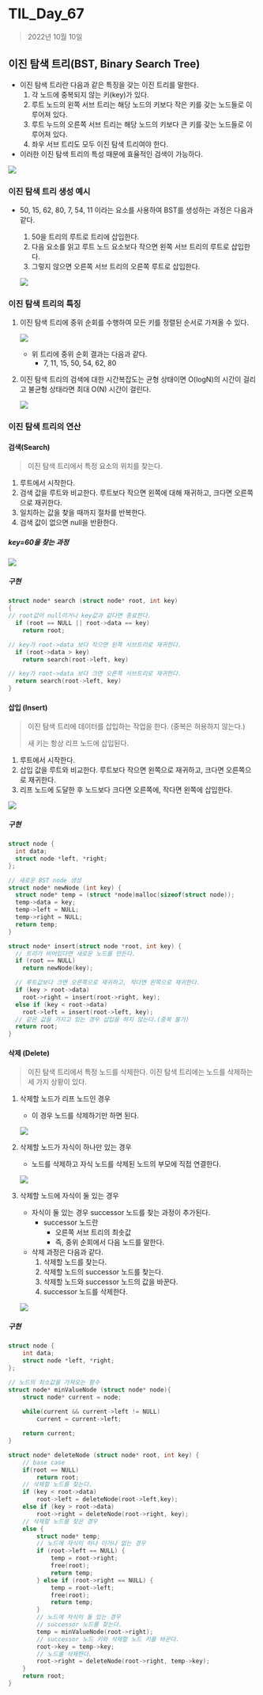 # TIL_Day_67

> 2022년 10월 10일

## 이진 탐색 트리(BST, Binary Search Tree)

- 이진 탐색 트리란 다음과 같은 특징을 갖는 이진 트리를 말한다.
  1. 각 노드에 중복되지 않는 키(key)가 있다.
  2. 루트 노드의 왼쪽 서브 트리는 해당 노드의 키보다 작은 키를 갖는 노드들로 이루어져 있다.
  3. 루트 누드의 오른쪽 서브 트리는 해당 노드의 키보다 큰 키를 갖는 노드들로 이루어져 있다.
  4. 좌우 서브 트리도 모두 이진 탐색 트리여야 한다.
- 이러한 이진 탐색 트리의 특성 때문에 효율적인 검색이 가능하다.

![](https://img1.daumcdn.net/thumb/R1280x0/?scode=mtistory2&fname=https%3A%2F%2Fblog.kakaocdn.net%2Fdn%2FbCe3QD%2Fbtq2ytHuN1Z%2FAi82KHYBlgY01j9hbwjOO1%2Fimg.png)

### 이진 탐색 트리 생성 예시

- 50, 15, 62, 80, 7, 54, 11 이라는 요소를 사용하여 BST를 생성하는 과정은 다음과 같다.

  1. 50을 트리의 루트로 트리에 삽입한다.
  2. 다음 요소를 읽고 루트 노드 요소보다 작으면 왼쪽 서브 트리의 루트로 삽입한다.
  3. 그렇지 않으면 오른쪽 서브 트리의 오른쪽 루트로 삽입한다.

  ![](https://img1.daumcdn.net/thumb/R1280x0/?scode=mtistory2&fname=https%3A%2F%2Fblog.kakaocdn.net%2Fdn%2FcexmJD%2Fbtq2z1DLANG%2FZFiFmM5657r46N4hKKzv91%2Fimg.png)

### 이진 탐색 트리의 특징

1. 이진 탐색 트리에 중위 순회를 수행하여 모든 키를 정렬된 순서로 가져올 수 있다.

   ![](https://img1.daumcdn.net/thumb/R1280x0/?scode=mtistory2&fname=https%3A%2F%2Fblog.kakaocdn.net%2Fdn%2Fcg5ezX%2Fbtq2y4AZEqe%2FBIKAzOf74qQmD4vqEN6lP1%2Fimg.png)

   - 위 트리에 중위 순회 결과는 다음과 같다.
     - 7, 11, 15, 50, 54, 62, 80

2. 이진 탐색 트리의 검색에 대한 시간복잡도는 균형 상태이면 O(logN)의 시간이 걸리고 불균형 상태라면 최대 O(N) 시간이 걸린다.

   ![](https://img1.daumcdn.net/thumb/R1280x0/?scode=mtistory2&fname=https%3A%2F%2Fblog.kakaocdn.net%2Fdn%2Fb5AX6Z%2Fbtq2BDbA4Sw%2FCDSV3lITsUrDIiss7ODMLk%2Fimg.png)

### 이진 탐색 트리의 연산

#### 검색(Search)

> 이진 탐색 트리에서 특정 요소의 위치를 찾는다.

1. 루트에서 시작한다.
2. 검색 값을 루트와 비교한다. 루트보다 작으면 왼쪽에 대해 재귀하고, 크다면 오른쪽으로 재귀한다.
3. 일치하는 값을 찾을 때까지 절차를 반복한다.
4. 검색 값이 없으면 null을 반환한다.

##### key=60을 찾는 과정

![](https://img1.daumcdn.net/thumb/R1280x0/?scode=mtistory2&fname=https%3A%2F%2Fblog.kakaocdn.net%2Fdn%2FbDH5Xq%2Fbtq2D4F3nRp%2FUFt8cFNCzqfeytVgtvVLuk%2Fimg.png)

##### 구현

```c
struct node* search (struct node* root, int key)
{
// root값이 null이거나 key값과 같다면 종료한다.
  if (root == NULL || root->data == key)
    return root;

// key가 root->data 보다 작으면 왼쪽 서브트리로 재귀한다.
  if (root->data > key)
    return search(root->left, key)

// key가 root->data 보다 크면 오른쪽 서브트리로 재귀한다. 
  return search(root->left, key)
}
```

#### 삽입 (Insert)

> 이진 탐색 트리에 데이터를 삽입하는 작업을 한다. (중복은 허용하지 않는다.)
>
> 새 키는 항상 리프 노드에 삽입된다.

1. 루트에서 시작한다.
2. 삽입 값을 루트와 비교한다. 루트보다 작으면 왼쪽으로 재귀하고, 크다면 오른쪽으로 재귀한다.
3. 리프 노드에 도달한 후 노드보다 크다면 오른쪽에, 작다면 왼쪽에 삽입한다.

![](https://img1.daumcdn.net/thumb/R1280x0/?scode=mtistory2&fname=https%3A%2F%2Fblog.kakaocdn.net%2Fdn%2FmiB91%2Fbtq2DsUG16h%2FZBlqV9bktKWCSDfIfQYxT1%2Fimg.png)

##### 구현

```C
struct node {
  int data;
  struct node *left, *right;
};

// 새로운 BST node 생성
struct node* newNode (int key) {
  struct node* temp = (struct *node)malloc(sizeof(struct node));
  temp->data = key;
  temp->left = NULL;
  temp->right = NULL;
  return temp;
}

struct node* insert(struct node *root, int key) {
  // 트리가 비어있다면 새로운 노드를 만든다.
  if (root == NULL)
    return newNode(key);

  // 루트값보다 크면 오른쪽으로 재귀하고, 작다면 왼쪽으로 재귀한다.
  if (key > root->data)
    root->right = insert(root->right, key);
  else if (key < root->data)
    root->left = insert(root->left, key); 
  // 같은 값을 가지고 있는 경우 삽입을 하지 않는다.(중복 불가)
  return root;
}
```

#### 삭제 (Delete)

> 이진 탐색 트리에서 특정 노드를 삭제한다. 이진 탐색 트리에는 노드를 삭제하는 세 가지 상황이 있다.

1. 삭제할 노드가 리프 노드인 경우

   - 이 경우 노드를 삭제하기만 하면 된다.

   ![](https://img1.daumcdn.net/thumb/R1280x0/?scode=mtistory2&fname=https%3A%2F%2Fblog.kakaocdn.net%2Fdn%2FeudyFG%2Fbtq2GXflqdC%2FTvIXkjTgEWoVoyvOv4xQN1%2Fimg.png)

2. 삭제할 노드가 자식이 하나만 있는 경우

   - 노드를 삭제하고 자식 노드를 삭제된 노드의 부모에 직접 연결한다.

   ![](https://img1.daumcdn.net/thumb/R1280x0/?scode=mtistory2&fname=https%3A%2F%2Fblog.kakaocdn.net%2Fdn%2Fd9YABr%2Fbtq2y4HJBqp%2FDbafbadT1SL5WSnKO6AFLK%2Fimg.png)

3. 삭제할 노드에 자식이 둘 있는 경우

   - 자식이 둘 있는 경우 successor 노드를 찾는 과정이 추가된다.
     - successor 노드란
       - 오른쪽 서브 트리의 최솟값
       - 즉, 중위 순회에서 다음 노드를 말한다.
   - 삭제 과정은 다음과 같다.
     1. 삭제할 노드를 찾는다.
     2. 삭제할 노드의 successor 노드를 찾는다.
     3. 삭제할 노드와 successor 노드의 값을 바꾼다.
     4. successor 노드를 삭제한다.

   ![](https://img1.daumcdn.net/thumb/R1280x0/?scode=mtistory2&fname=https%3A%2F%2Fblog.kakaocdn.net%2Fdn%2FkYDgz%2Fbtq2BCDKWPR%2FT5wAjm1PwyAAKq9NNYctV0%2Fimg.png)

##### 구현

```C
struct node {
    int data;
    struct node *left, *right;
};

// 노드의 최소값을 가져오는 함수
struct node* minValueNode (struct node* node){
    struct node* current = node;
    
    while(current && current->left != NULL)
        current = current->left;

    return current;
}

struct node* deleteNode (struct node* root, int key) {
	// base case
    if(root == NULL)
    	return root;
	// 삭제할 노드를 찾는다.
    if (key < root->data)
        root->left = deleteNode(root->left,key);
    else if (key > root->data)
        root->right = deleteNode(root->right, key);
	// 삭제할 노드를 찾은 경우
    else {
        struct node* temp;
        // 노드에 자식이 하나 이거나 없는 경우
        if (root->left == NULL) {
            temp = root->right;
            free(root);
            return temp;
        } else if (root->right == NULL) {
            temp = root->left;
            free(root);
            return temp;
        }
        // 노드에 자식이 둘 있는 경우
        // successor 노드를 찾는다.
        temp = minValueNode(root->right);
        // successor 노드 키와 삭제할 노드 키를 바꾼다.
        root->key = temp->key;
        // 노드를 삭제한다.
        root->right = deleteNode(root->right, temp->key);
    }
    return root;
}